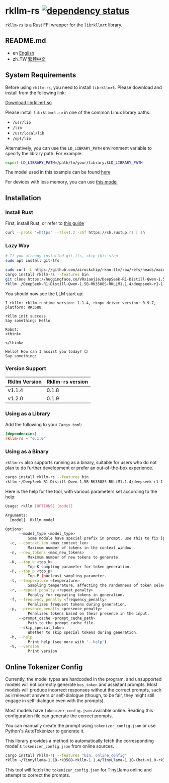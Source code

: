 # rkllm-rs [![dependency status](https://deps.rs/repo/github/darkautism/rkllm-rs/status.svg)](https://deps.rs/repo/github/darkautism/rkllm-rs)

`rkllm-rs` is a Rust FFI wrapper for the `librkllmrt` library.

## README.md

- en [English](README.md)
- zh_TW [繁體中文](README.zh_TW.md)

## System Requirements

Before using `rkllm-rs`, you need to install `librkllmrt`. Please download and install from the following link:

[Download librkllmrt.so](https://github.com/airockchip/rknn-llm/raw/refs/heads/main/rkllm-runtime/Linux/librkllm_api/aarch64/librkllmrt.so)

Please install `librkllmrt.so` in one of the common Linux library paths:

- `/usr/lib`
- `/lib`
- `/usr/local/lib`
- `/opt/lib`

Alternatively, you can use the `LD_LIBRARY_PATH` environment variable to specify the library path. For example:

```bash
export LD_LIBRARY_PATH=/path/to/your/library:$LD_LIBRARY_PATH
```

The model used in this example can be found [here](https://huggingface.co/VRxiaojie/DeepSeek-R1-Distill-Qwen-7B-RK3588S-RKLLM1.1.4)

For devices with less memory, you can use [this model](https://huggingface.co/VRxiaojie/DeepSeek-R1-Distill-Qwen-1.5B-RK3588S-RKLLM1.1.4)

## Installation

### Install Rust

First, install Rust, or refer to [this guide](https://www.rust-lang.org/tools/install)

```bash
curl --proto '=https' --tlsv1.2 -sSf https://sh.rustup.rs | sh
```

### Lazy Way

```bash
# If you already installed git-lfs, skip this step
sudo apt install git-lfs

sudo curl -L https://github.com/airockchip/rknn-llm/raw/refs/heads/main/rkllm-runtime/Linux/librkllm_api/aarch64/librkllmrt.so -o /usr/lib/librkllmrt.so
cargo install rkllm-rs --features bin
git clone https://huggingface.co/VRxiaojie/DeepSeek-R1-Distill-Qwen-1.5B-RK3588S-RKLLM1.1.4
rkllm ./DeepSeek-R1-Distill-Qwen-1.5B-RK3588S-RKLLM1.1.4/deepseek-r1-1.5B-rkllm1.1.4.rkllm --model_type=deepseek
```

You should now see the LLM start up:

```
I rkllm: rkllm-runtime version: 1.1.4, rknpu driver version: 0.9.7, platform: RK3588

rkllm init success
Say something: Hello

Robot: 
<think>

</think>

Hello! How can I assist you today? 😊
Say something:
```

### Version Support

| Rkllm Version | Rkllm-rs version |
|---|---|
| v1.1.4 | 0.1.8 |
| v1.2.0 | 0.1.9 |

### Using as a Library

Add the following to your `Cargo.toml`:

```toml
[dependencies]
rkllm-rs = "0.1.0"
```

### Using as a Binary

`rkllm-rs` also supports running as a binary, suitable for users who do not plan to do further development or prefer an out-of-the-box experience.

```bash
cargo install rkllm-rs --features bin
rkllm ~/DeepSeek-R1-Distill-Qwen-1.5B-RK3588S-RKLLM1.1.4/deepseek-r1-1.5B-rkllm1.1.4.rkllm --model_type=deepseek
```

Here is the help for the tool, with various parameters set according to the help:

```bash
Usage: rkllm [OPTIONS] [model]

Arguments:
  [model]  Rkllm model

Options:
      --model_type <model_type>
          Some module have special prefix in prompt, use this to fix [possible values: normal, deepseek]
  -c, --context_len <max_context_len>
          Maximum number of tokens in the context window
  -n, --new_tokens <max_new_tokens>
          Maximum number of new tokens to generate.
  -K, --top_k <top_k>
          Top-K sampling parameter for token generation.
  -P, --top_p <top_p>
          Top-P (nucleus) sampling parameter.
  -t, --temperature <temperature>
          Sampling temperature, affecting the randomness of token selection.
  -r, --repeat_penalty <repeat_penalty>
          Penalty for repeating tokens in generation.
  -f, --frequency_penalty <frequency_penalty>
          Penalizes frequent tokens during generation.
  -p, --presence_penalty <presence_penalty>
          Penalizes tokens based on their presence in the input.
      --prompt_cache <prompt_cache_path>
          Path to the prompt cache file.
      --skip_special_token
          Whether to skip special tokens during generation.
  -h, --help
          Print help (see more with '--help')
  -V, --version
          Print version
```

## Online Tokenizer Config

Currently, the model types are hardcoded in the program, and unsupported models will not correctly generate `bos_token` and assistant prompts. Most models will produce incorrect responses without the correct prompts, such as irrelevant answers or self-dialogue (though, to be fair, they might still engage in self-dialogue even with the prompts).

Most models have `tokenizer_config.json` available online. Reading this configuration file can generate the correct prompts.

You can manually create the prompt using `tokenizer_config.json` or use Python's AutoTokenizer to generate it.

This library provides a method to automatically fetch the corresponding model's `tokenizer_config.json` from online sources.

```bash
cargo install rkllm-rs --features "bin, online_config"
rkllm ~/Tinnyllama-1.1B-rk3588-rkllm-1.1.4/TinyLlama-1.1B-Chat-v1.0-rk3588-w8a8-opt-0-hybrid-ratio-0.5.rkllm --model_type=TinyLlama/TinyLlama-1.1B-Chat-v1.0
```

This tool will fetch the `tokenizer_config.json` for TinyLlama online and attempt to correct the prompts.
